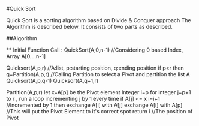 #Quick Sort

Quick Sort is a sorting algorithm based on Divide & Conquer approach
The Algorithm is described below. It consists of two parts as described.

##Algorithm

** Initial Function Call : QuickSort(A,0,n-1) //Considering 0 based Index, Array A[0....n-1]

Quicksort(A,p,r) //A:list, p:starting position, q:ending position
if p<r then
  q=Partition(A,p,r)  //Calling Partition to select a Pivot and partition the list A
  Quicksort(A,p,q-1)
  Quicksort(A,q+1,r)

Partition(A,p,r)
  let x=A[p] be the Pivot element
  Integer i=p
  for integer j=p+1 to r , run a loop incrementing j by 1 every time
    if A[j] <= x
      i=i+1 //Incremented by 1
      then exchange A[i] with A[j]
  exchange A[i] with A[p] //This will put the Pivot Element to it's correct spot
  return i //The position of Pivot  
